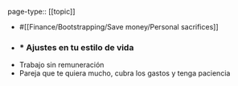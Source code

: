 page-type:: [[topic]]

- #[[Finance/Bootstrapping/Save money/Personal sacrifices]]

- ### * Ajustes en tu estilo de vida
* Trabajo sin remuneración
* Pareja que te quiera mucho, cubra los gastos y tenga paciencia



